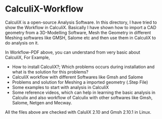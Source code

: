# CalculiX-Workflow
CalculiX is a open-source Analysis Software. In this directory, I have tried to show the Workflow in CalculiX. 
Basically I have shown how to import a CAD geometry from a 3D-Modelling Software, Mesh the Geometry in different Meshing softwares like GMSH, Salome etc and then use them in CalculiX to do analysis on it. 

In Workflow-PDF above, you can understand from very basic about CalculiX, For Example,

* How to install CalculiX?; Which problems occurs during installation and what is the solution for this problems?
* CalculiX workflow with different Softwares like Gmsh and Salome
* Problems and solution for Meshing a imported geometry (.Step File)
* Some examples to start with analysis in CalculiX
* Some reference videos, which can help in learning the basic analysis in Calculix and also workflow of Calculix with other softwares like Gmsh, Salome, Netgen and Mecway.

All the files above are checked with CaluliX 2.10 and Gmsh 2.10.1 in Linux. 

